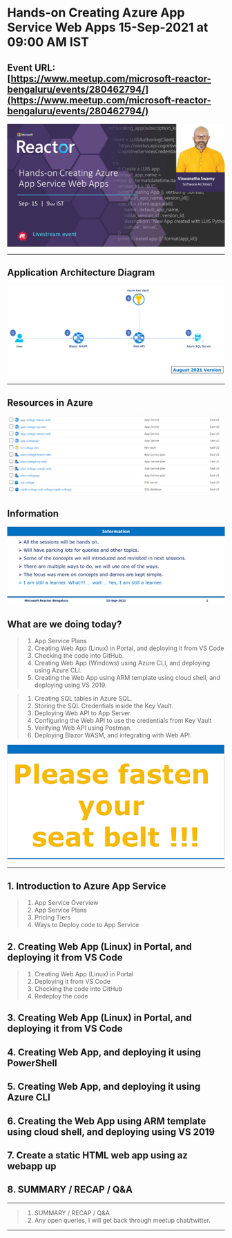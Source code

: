 # Hands-on Creating Azure App Service Web Apps 15-Sep-2021 at 09:00 AM IST

## Event URL: [https://www.meetup.com/microsoft-reactor-bengaluru/events/280462794/](https://www.meetup.com/microsoft-reactor-bengaluru/events/280462794/) 

![Viswanatha Swamy P K |150x150](./documentation/images/ViswanathaSwamy_15thSept.PNG)

---


## Application Architecture Diagram 

![Application Architecture](./documentation/images/ApplicationArchitecture.PNG "N-Tier Full Stack Application in Azure")

---

## Resources in Azure

![Resource In Azure|150x150](./documentation/images/ResourcesInAzure.PNG)

## Information
![Information | 100x100](./documentation/images/Information.PNG)

## What are we doing today?
> 1. App Service Plans
> 1. Creating Web App (Linux) in Portal, and deploying it from VS Code
> 1. Checking the code into GitHub.
> 1. Creating Web App (Windows) using Azure CLI, and deploying using Azure CLI.
> 1. Creating the Web App using ARM template using cloud shell, and deploying using VS 2019.

> 1. Creating SQL tables in Azure SQL.
> 1. Storing the SQL Credentials inside the Key Vault.
> 1. Deploying Web API to App Server.
> 1. Configuring the Web API to use the credentials from Key Vault
> 1. Verifying Web API using Postman.
> 1. Deploying Blazor WASM, and integrating with Web API.


![Seat Belt | 100x100](./documentation/images/SeatBelt.PNG)

*****

## 1. Introduction to Azure App Service
> 1. App Service Overview
> 1. App Service Plans
> 1. Pricing Tiers
> 1. Ways to Deploy code to App Service

## 2. Creating Web App (Linux) in Portal, and deploying it from VS Code
> 1. Creating Web App (Linux) in Portal
> 1. Deploying it from VS Code
> 1. Checking the code into GitHub
> 1. Redeploy the code

## 3. Creating Web App (Linux) in Portal, and deploying it from VS Code

## 4. Creating Web App, and deploying it using PowerShell

## 5. Creating Web App, and deploying it using Azure CLI

## 6. Creating the Web App using ARM template using cloud shell, and deploying using VS 2019

## 7. Create a static HTML web app using az webapp up

## 8. SUMMARY / RECAP / Q&A 

*****
> 1. SUMMARY / RECAP / Q&A 
> 2. Any open queries, I will get back through meetup chat/twitter.
*****